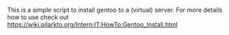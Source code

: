 This is a simple script to install gentoo to a (virtual) server.
For more details how to use check out 
https://wiki.pilarkto.org/Intern:IT:HowTo:Gentoo_Install.html
